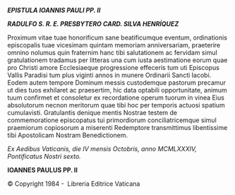 ***EPISTULA IOANNIS PAULI PP. II***

***RADULFO S. R. E. PRESBYTERO CARD. SILVA HENRÍQUEZ***

Proximum vitae tuae honorificum sane beatificumque eventum, ordinationis episcopalis tuae vicesimam quintam memoriam anniversariam, praeterire omnino nolumus quin fraternim hanc tibi salutationem ac fervidam simul gratulationem tradamus per litteras una cum iusta aestimatione eorum quae pro Christi amore Ecclesiaeque progressione effeceris tum uti Episcopus Vallis Paradisi tum plus viginti annos in munere Ordinarii Sancti Iacobi. Eodem autem tempore Dominum messis custodemque pastorum precamur ut dies tuos exhilaret ac praesertim, hic data optabili opportunitate, animum tuum confirmet et consoletur ex recordatione operum tuorum in vinea Eius absolutorum necnon meritorum quae tibi hoc per temporis actuosi spatium cumulavisti. Gratulantis denique mentis Nostrae testem de commemoratione episcopatus tui primordiorum conciliatricemque simul praemiorum copiosorum a miserenti Redemptore transmittimus libentissime tibi Apostolicam Nostram Benedictionem.

*Ex Aedibus Vaticanis, die IV mensis Octobris, anno MCMLXXXIV, Pontificatus Nostri sexto.*

**IOANNES PAULUS PP. II**

© Copyright 1984 -  Libreria Editrice Vaticana